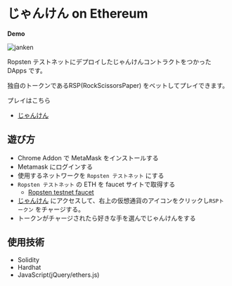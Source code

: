 # じゃんけん on Ethereum

**Demo**

![janken](img/demo.gif)

Ropsten テストネットにデプロイしたじゃんけんコントラクトをつかった DApps です。

独自のトークンであるRSP(RockScissorsPaper) をベットしてプレイできます。

プレイはこちら

- [じゃんけん](https://lirlia.github.io/Rock-paper-scissors-ethereum/)

## 遊び方

- Chrome Addon で MetaMask をインストールする
- Metamask にログインする
- 使用するネットワークを `Ropsten テストネット` にする
- `Ropsten テストネット` の ETH を faucet サイトで取得する
  - [Ropsten testnet faucet](https://faucet.egorfine.com/)
- [じゃんけん](https://lirlia.github.io/Rock-paper-scissors-ethereum/) にアクセスして、右上の仮想通貨のアイコンをクリックし`RSPトークン` をチャージする。
- トークンがチャージされたら好きな手を選んでじゃんけんをする

## 使用技術

- Solidity
- Hardhat
- JavaScript(jQuery/ethers.js)
